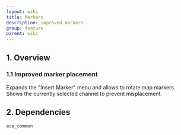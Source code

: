 ```yaml
---
layout: wiki
title: Markers
description: improved markers
group: feature
parent: wiki
---
```


## 1. Overview

### 1.1 Improved marker placement
Expands the "Insert Marker" menu and allows to rotate map markers. Shows the currently selected channel to prevent misplacement.

## 2. Dependencies

`ace_common`
